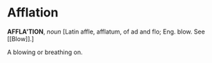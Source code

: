 # Afflation

**AFFLA'TION**, _noun_ \[Latin affle, afflatum, of ad and flo; Eng. blow. See [[Blow]].\]

A blowing or breathing on.